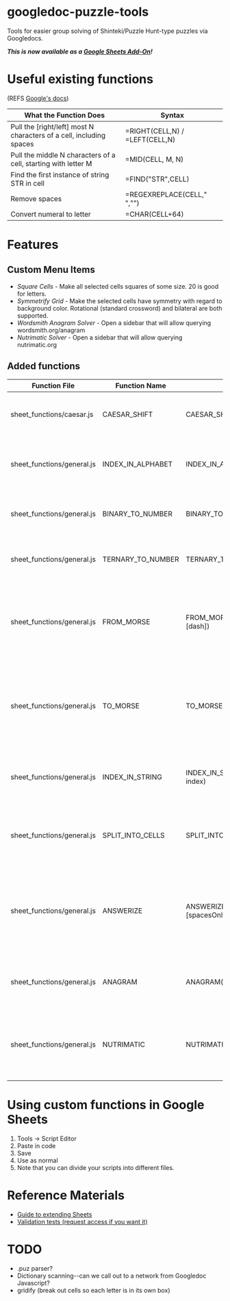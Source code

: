 # googledoc-puzzle-tools
Tools for easier group solving of Shinteki/Puzzle Hunt-type puzzles via Googledocs.

***This is now available as a [Google Sheets Add-On](https://chrome.google.com/webstore/detail/puzzle-tools/odpkaajlinkcdiipcenajekpphefofja)!***

# Useful existing functions
(REFS [Google's docs](https://support.google.com/docs/table/25273?hl=en))

| What the Function Does | Syntax |
| -----------------------|--------|
| Pull the [right/left] most N characters of a cell, including spaces | =RIGHT(CELL,N) / =LEFT(CELL,N) |
| Pull the middle N characters of a cell, starting with letter M | =MID(CELL, M, N) |
| Find the first instance of string STR in cell | =FIND("STR",CELL) |
| Remove spaces | =REGEXREPLACE(CELL," ","") |
| Convert numeral to letter | =CHAR(CELL+64) |

# Features

## Custom Menu Items
*  *Square Cells* - Make all selected cells squares of some size. 20 is good for letters.
*  *Symmetrify Grid* - Make the selected cells have symmetry with regard to background color.
    Rotational (standard crossword) and bilateral are both supported.
*  *Wordsmith Anagram Solver* - Open a sidebar that will allow querying wordsmith.org/anagram
*  *Nutrimatic Solver* - Open a sidebar that will allow querying nutrimatic.org

## Added functions

Function File              | Function Name     | Usage                             | Purpose
-------------------------- | ----------------- | ---------------------------       | --------------------------------------------------
sheet_functions/caesar.js  | CAESAR_SHIFT      | CAESAR_SHIFT(string, shift)       | Shift every letter in a string by a certain amount
sheet_functions/general.js | INDEX_IN_ALPHABET | INDEX_IN_ALPHABET(index)          | Return the nth letter in the alphabet from an index.
sheet_functions/general.js | BINARY_TO_NUMBER  | BINARY_TO_NUMBER(string)          | Converts a binary string into a decimal number.
sheet_functions/general.js | TERNARY_TO_NUMBER | TERNARY_TO_NUMBER(string)         | Converts a ternary string into a decimal number.
sheet_functions/general.js | FROM_MORSE        | FROM_MORSE(string, [dot], [dash]) | Converts a string of Morse to plaintext. Supports optional dot and dash characters.
sheet_functions/general.js | TO_MORSE          | TO_MORSE(string, [delimiter])     | Converts a plaintext string to Morse.  Separates characters in output with optional delimiter.
sheet_functions/general.js | INDEX_IN_STRING   | INDEX_IN_STRING(string, index)    | Index into a string (shorthand for MID(string, index, 1))
sheet_functions/general.js | SPLIT_INTO_CELLS  | SPLIT_INTO_CELLS(string)          | Put each character of the input into its own cell to the right.
sheet_functions/general.js | ANSWERIZE         | ANSWERIZE(string, [spacesOnly])   | Strip non-alpha characters and uppercase the input.  Optionally strip spaces only.
sheet_functions/general.js | ANAGRAM           | ANAGRAM(string, [results])        | Look up anagrams and return n results (default is 10)
sheet_functions/general.js | NUTRIMATIC        | NUTRIMATIC(string, [results])     | Look up nutrimatic results for a query and return n results (default is 10)

# Using custom functions in Google Sheets

1.  Tools -> Script Editor
2.  Paste in code
3.  Save
4.  Use as normal
5.  Note that you can divide your scripts into different files.

# Reference Materials
- [Guide to extending Sheets](https://developers.google.com/apps-script/guides/sheets)
- [Validation tests (request access if you want it)](https://docs.google.com/spreadsheets/d/1WAYFVWmO9o5UXqDmf8i20E-936ubKsXBM-S3XOXdX8s/edit#gid=0)

# TODO
- .puz parser?
- Dictionary scanning--can we call out to a network from Googledoc Javascript?
- gridify (break out cells so each letter is in its own box)
